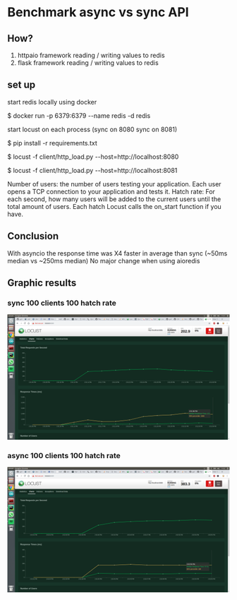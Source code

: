 # Benchmark async vs sync API

## How?

1. httpaio framework reading / writing values to redis
2. flask framework  reading / writing values to redis

## set up
start redis locally using docker 

$ docker run -p 6379:6379 --name redis -d redis

start locust on each process (sync on 8080 sync on 8081)

$ pip install -r requirements.txt

$ locust -f client/http_load.py --host=http://localhost:8080

$ locust -f client/http_load.py --host=http://localhost:8081

Number of users: the number of users testing your application. Each user opens a TCP connection to your application and tests it.
Hatch rate: For each second, how many users will be added to the current users until the total amount of users. Each hatch Locust calls the on_start function if you have.

## Conclusion
With asyncio the response time was X4 faster in average than sync (~50ms median vs ~250ms median)
No major change when using aioredis

## Graphic results

### sync 100 clients 100 hatch rate 
![Alt text](100_100_sync.png?raw=true) 

### async 100 clients 100 hatch rate 
![Alt text](100_100_async.png?raw=true) 
